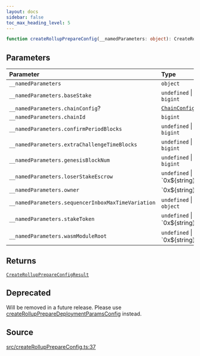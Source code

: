 ```yaml
---
layout: docs
sidebar: false
toc_max_heading_level: 5
---
```


```ts
function createRollupPrepareConfig(__namedParameters: object): CreateRollupPrepareConfigResult
```

## Parameters

| Parameter | Type |
| :------ | :------ |
| `__namedParameters` | `object` |
| `__namedParameters.baseStake` | `undefined` \| `bigint` |
| `__namedParameters.chainConfig`? | [`ChainConfig`](../../types/ChainConfig/type-aliases/ChainConfig.md) |
| `__namedParameters.chainId` | `bigint` |
| `__namedParameters.confirmPeriodBlocks` | `undefined` \| `bigint` |
| `__namedParameters.extraChallengeTimeBlocks` | `undefined` \| `bigint` |
| `__namedParameters.genesisBlockNum` | `undefined` \| `bigint` |
| `__namedParameters.loserStakeEscrow` | `undefined` \| \`0x$\{string\}\` |
| `__namedParameters.owner` | \`0x$\{string\}\` |
| `__namedParameters.sequencerInboxMaxTimeVariation` | `undefined` \| `object` |
| `__namedParameters.stakeToken` | `undefined` \| \`0x$\{string\}\` |
| `__namedParameters.wasmModuleRoot` | `undefined` \| \`0x$\{string\}\` |

## Returns

[`CreateRollupPrepareConfigResult`](../type-aliases/CreateRollupPrepareConfigResult.md)

## Deprecated

Will be removed in a future release. Please use [createRollupPrepareDeploymentParamsConfig](../../createRollupPrepareDeploymentParamsConfig/functions/createRollupPrepareDeploymentParamsConfig.md) instead.

## Source

[src/createRollupPrepareConfig.ts:37](https://github.com/OffchainLabs/arbitrum-orbit-sdk/blob/9d5595a042e42f7d6b9af10a84816c98ea30f330/src/createRollupPrepareConfig.ts#L37)
